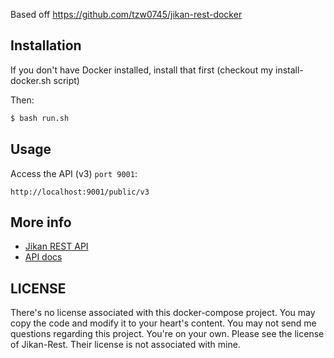 Based off https://github.com/tzw0745/jikan-rest-docker

## Installation

If you don't have Docker installed, install that first (checkout my install-docker.sh script)

Then:

```bash
$ bash run.sh
```

## Usage

Access the API (v3) `port 9001`:

```
http://localhost:9001/public/v3
```

## More info

- [Jikan REST API](https://github.com/jikan-me/jikan-rest)
- [API docs](https://jikan.docs.apiary.io)

## LICENSE

There's no license associated with this docker-compose project. You may copy the code and modify it to your heart's content. You may not send me questions regarding this project. You're on your own. Please see the license of Jikan-Rest. Their license is not associated with mine.
